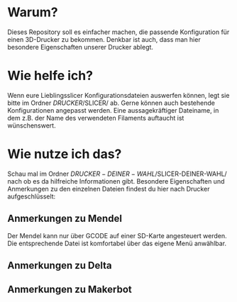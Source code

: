 # Warum?
Dieses Repository soll es einfacher machen, die passende Konfiguration für einen 3D-Drucker zu bekommen. Denkbar ist auch, dass man hier besondere Eigenschaften unserer Drucker ablegt. 

# Wie helfe ich?
Wenn eure Lieblingsslicer Konfigurationsdateien auswerfen können, legt sie bitte im Ordner $DRUCKER/$SLICER/ ab. Gerne können auch bestehende Konfigurationen angepasst werden. Eine aussagekräftiger Dateiname, in dem z.B. der Name des verwendeten Filaments auftaucht ist wünschenswert.

# Wie nutze ich das?
Schau mal im Ordner $DRUCKER-DEINER-WAHL/$SLICER-DEINER-WAHL/ nach ob es da hilfreiche Informationen gibt. Besondere Eigenschaften und Anmerkungen zu den einzelnen Dateien findest du hier nach Drucker aufgeschlüsselt:

## Anmerkungen zu Mendel
Der Mendel kann nur über GCODE auf einer SD-Karte angesteuert werden. Die entsprechende Datei ist komfortabel über das eigene Menü anwählbar.
## Anmerkungen zu Delta
## Anmerkungen zu Makerbot

